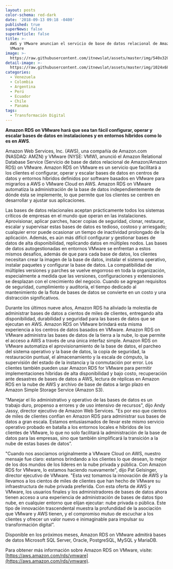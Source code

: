 ```yaml
---
layout: posts
color-schema: red-dark
date: '2018-09-13 09:18 -0400'
published: true
superNews: false
superArticle: false
title: >-
  AWS y VMware anuncian el servicio de base de datos relacional de Amazon on
  VMware  
image: >-
  https://raw.githubusercontent.com/itnewslat/assets/master/img/540x320/AWS-Amazon-p.jpg
detail-image: >-
  https://raw.githubusercontent.com/itnewslat/assets/master/img/1024x680/AWS-Amazon-g.jpg
categories:
  - Venezuela
  - Colombia
  - Argentina
  - Perú
  - Ecuador
  - Chile
  - Panama
tags:
  - Transformación Digital
---
```

**Amazon RDS on VMware hará que sea tan fácil configurar, operar y escalar bases de datos en instalaciones y en entornos híbridos como lo es en AWS**. 
    
Amazon Web Services, Inc. (AWS), una compañía de Amazon.com (NASDAQ: AMZN) y VMware (NYSE: VMW), anunció el Amazon Relational Database Service (Servicio de base de datos  relacional de Amazon/Amazon RDS) on VMware. Amazon RDS on VMware es un servicio que facilitará a los clientes el configurar, operar y escalar bases de datos en centros de datos y entornos híbridos definidos por software basados en VMware para migrarlos a AWS o VMware Cloud en AWS. Amazon RDS on VMware automatiza la administración de la base de datos independientemente de dónde ésta se implemente, lo que permite que los clientes se centren en desarrollar y ajustar sus aplicaciones. 
 
Las bases de datos relacionales aceptan prácticamente todos los sistemas críticos de empresas en el mundo que operan en las instalaciones. Aprovisionar, aplicar parches, hacer copias de seguridad, clonar, restaurar, escalar y supervisar estas bases de datos es tedioso, costoso y arriesgado; cualquier error puede ocasionar un tiempo de inactividad prolongado de la aplicación. Además, es aún más difícil configurar y gestionar bases de datos de alta disponibilidad, replicando datos en múltiples nodos. Las bases de datos autogestionadas en entornos VMware se enfrentan a estos mismos desafíos, además de que para cada base de datos, los clientes necesitan crear la imagen de la base de datos, instalar el sistema operativo, instalar paquetes y configurar la base de datos. La compatibilidad de múltiples versiones y parches se vuelve engorroso en toda la organización, especialmente a medida que las versiones, configuraciones y extensiones se desplazan con el crecimiento del negocio. Cuando se agregan requisitos de seguridad, cumplimiento y auditoría, el tiempo dedicado al mantenimiento de la flota de bases de datos se convierte en un costo y una distracción significativos.
 
Durante los últimos nueve años, Amazon RDS ha aliviado la molestia de administrar bases de datos a cientos de miles de clientes, entregando alta disponibilidad, durabilidad y seguridad para las bases de datos que se ejecutan en AWS. Amazon RDS on VMware brindará esta misma experiencia a los centros de datos basados en VMware. Amazon RDS on VMware administra las bases de datos de la tierra a la nube, lo que permite el acceso a AWS a través de una única interfaz simple. Amazon RDS on VMware automatiza el aprovisionamiento de la base de datos, el parcheo del sistema operativo y la base de datos, la copia de seguridad, la restauración puntual, el almacenamiento y la escala de cómputo, la supervisión del estado de la instancia y la conmutación por error. Los clientes también pueden usar Amazon RDS for VMware para permitir implementaciones híbridas de alta disponibilidad y bajo costo, recuperación ante desastres de bases de datos a AWS, lectura de réplicas en Amazon RDS en la nube de AWS y archivo de base de datos a largo plazo en Amazon Simple Storage Service (Amazon S3).
 
“Manejar el lío administrativo y operativo de las bases de datos es un trabajo duro, propenso a errores y de uso intensivo de recursos", dijo Andy Jassy, director ejecutivo de Amazon Web Services. "Es por eso que cientos de miles de clientes confían en Amazon RDS para administrar sus bases de datos a gran escala. Estamos entusiasmados de llevar este mismo servicio operativo probado en batalla a los entornos locales e híbridos de los clientes de VMware, lo que no solo facilitará la administración de la base de datos para las empresas, sino que también simplificará la transición a la nube de estas bases de datos”.
 
"Cuando nos asociamos originalmente a VMware Cloud on AWS, nuestro mensaje fue claro: estamos brindando a los clientes lo que desean, lo mejor de los dos mundos de los líderes en la nube privada y pública. Con Amazon RDS for VMware, lo estamos haciendo nuevamente", dijo Pat Gelsinger, director ejecutivo de VMware. "Esta vez tomamos la innovación de AWS y la llevamos a los cientos de miles de clientes que han hecho de VMware su infraestructura de nube privada preferida. Con esta oferta de AWS y VMware, los usuarios finales y los administradores de bases de datos ahora tienen acceso a una experiencia de administración de bases de datos tipo nube, en cualquier entorno que elijan ejecutar: nube privada o pública. Este tipo de innovación trascendental muestra la profundidad de la asociación que VMware y AWS tienen, y el compromiso mutuo de escuchar a los clientes y ofrecer un valor nuevo e inimaginable para impulsar su transformación digital”.

Disponible en los próximos meses, Amazon RDS on VMware admitirá bases de datos Microsoft SQL Server, Oracle, PostgreSQL, MySQL y MariaDB. 

Para obtener más información sobre Amazon RDS on VMware, visite: [https://aws.amazon.com/rds/vmware](https://aws.amazon.com/rds/vmware).

